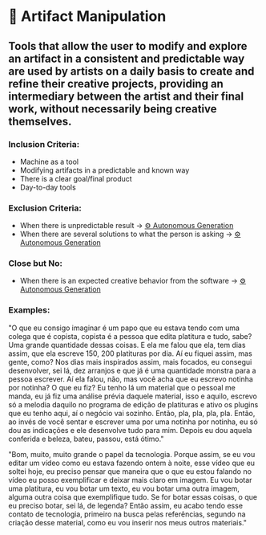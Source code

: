 # 🔧 Artifact Manipulation

## Tools that allow the user to modify and explore an artifact in a consistent and predictable way are used by artists on a daily basis to create and refine their creative projects, providing an intermediary between the artist and their final work, without necessarily being creative themselves.

### Inclusion Criteria:

* Machine as a tool
* Modifying artifacts in a predictable and known way
* There is a clear goal/final product
* Day-to-day tools

### Exclusion Criteria:

* When there is unpredictable result → [⚙️ Autonomous Generation](autonomous-generation.md "mention") 
* When there are several solutions to what the person is asking → [⚙️ Autonomous Generation](autonomous-generation.md "mention")

### Close but No:

* When there is an expected creative behavior from the software → [⚙️ Autonomous Generation](autonomous-generation.md "mention")

### Examples:

"O que eu consigo imaginar é um papo que eu estava tendo com uma colega que é copista, copista é a pessoa que edita platitura e tudo, sabe? Uma grande quantidade dessas coisas. E ela me falou que ela, tem dias assim, que ela escreve 150, 200 platituras por dia. Aí eu fiquei assim, mas gente, como? Nos dias mais inspirados assim, mais focados, eu consegui desenvolver, sei lá, dez arranjos e que já é uma quantidade monstra para a pessoa escrever. Aí ela falou, não, mas você acha que eu escrevo notinha por notinha? O que eu fiz? Eu tenho lá um material que o pessoal me manda, eu já fiz uma análise prévia daquele material, isso e aquilo, escrevo só a melodia daquilo no programa de edição de platituras e ativo os plugins que eu tenho aqui, aí o negócio vai sozinho. Então, pla, pla, pla, pla. Então, ao invés de você sentar e escrever uma por uma notinha por notinha, eu só dou as indicações e ele desenvolve tudo para mim. Depois eu dou aquela conferida e beleza, bateu, passou, está ótimo."

"Bom, muito, muito grande o papel da tecnologia. Porque assim, se eu vou editar um vídeo como eu estava fazendo ontem à noite, esse vídeo que eu soltei hoje, eu preciso pensar que maneira que o que eu estou falando no vídeo eu posso exemplificar e deixar mais claro em imagem. Eu vou botar uma platitura, eu vou botar um texto, eu vou botar uma outra imagem, alguma outra coisa que exemplifique tudo. Se for botar essas coisas, o que eu preciso botar, sei lá, de legenda? Então assim, eu acabo tendo esse contato de tecnologia, primeiro na busca pelas referências, segundo na criação desse material, como eu vou inserir nos meus outros materiais."
